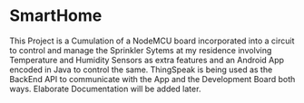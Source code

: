 # SmartHome
This Project is a Cumulation of a NodeMCU board incorporated into a circuit to control and manage the Sprinkler Sytems at my residence involving Temperature and Humidity Sensors as extra features and an Android App encoded in Java to control the same. ThingSpeak is being used as the BackEnd API to communicate with the App and the Development Board both ways. Elaborate Documentation will be added later.

